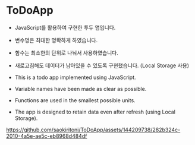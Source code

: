 # ToDoApp
- JavaScript를 활용하여 구현한 투두 앱입니다. 
- 변수명은 최대한 명확하게 하였습니다. 
- 함수는 최소한의 단위로 나눠서 사용하였습니다.
- 새로고침해도 데이터가 남아있을 수 있도록 구현했습니다. (Local Storage 사용)

- This is a todo app implemented using JavaScript.
- Variable names have been made as clear as possible.
- Functions are used in the smallest possible units.
- The app is designed to retain data even after refresh (using Local Storage).



https://github.com/saokiritoni/ToDoApp/assets/144209738/282b324c-2010-4a5e-ae5c-eb8968d484df

